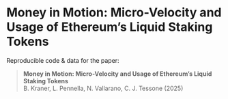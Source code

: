 # Money in Motion: Micro-Velocity and Usage of Ethereum’s Liquid Staking Tokens

Reproducible code & data for the paper:

> **Money in Motion: Micro-Velocity and Usage of Ethereum’s Liquid Staking Tokens**  
> B. Kraner, L. Pennella, N. Vallarano, C. J. Tessone (2025)
